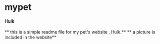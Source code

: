 # mypet
#### Hulk
** this is a simple readme file for my pet's website , Hulk.**
** a picture is included in the website**
